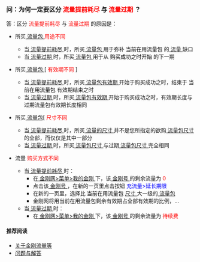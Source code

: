 ### 问：为何一定要区分<font color="Red"> 流量提前耗尽 </font>与<font color="Red"> 流量过期 </font>？
答：区分<font color="Red"> 流量提前耗尽 </font>与<font color="Red"> 流量过期 </font>的原因是：

- 所买[ 流量包 ](https://a2zitpro.github.io/web/流量包)<font color="Red"> 用途不同 </font>
  - 当[ 流量提前耗尽 ](https://a2zitpro.github.io/web/流量提前耗尽)时，所买[ 流量包 ](https://a2zitpro.github.io/web/流量包)用于弥补<font color="Black"> 当前在用流量包 </font>的[ 流量 ](https://a2zitpro.github.io/web/流量)缺口
  - 当[ 流量过期 ](https://a2zitpro.github.io/web/流量过期)时，所买[ 流量包 ](https://a2zitpro.github.io/web/流量包)用于从<font color="Black"> 购买成功之时开始 </font>的下一期
- 所买[ 流量包 ](https://a2zitpro.github.io/web/流量包)[<font color="Red"> 有效期不同 </font>]
  - 当[ 流量提前耗尽 ](https://a2zitpro.github.io/web/流量提前耗尽)时，所买[ 流量包有效期 ](https://a2zitpro.github.io/web/流量包有效期)开始于购买成功之时，结束于<font color="Black"> 当前在用流量包 </font>有效期结束之时
  - 当[ 流量过期 ](https://a2zitpro.github.io/web/流量过期)时，所买[ 流量包有效期 ](https://a2zitpro.github.io/web/流量包有效期)开始于购买成功之时，有效期长度与过期流量包有效期长度相同
- 所买[ 流量包](https://a2zitpro.github.io/web/流量包)[<font color="Red"> 尺寸不同 </font>
  - 当[ 流量提前耗尽 ](https://a2zitpro.github.io/web/流量提前耗尽)时，所买[ 流量的尺寸 ](https://a2zitpro.github.io/web/)并不是您所指定的欲购[ 流量包尺寸 ](https://a2zitpro.github.io/web/流量包尺寸)的全部，而仅仅是其中一部分
  - 当[ 流量过期 ](https://a2zitpro.github.io/web/流量过期)时，所买[ 流量包尺寸 ](https://a2zitpro.github.io/web/流量包尺寸)与过期[ 流量包尺寸 ](https://a2zitpro.github.io/web/流量包尺寸)完全相同

- 流量 <font color="Red"> 购买方式不同 </font>
  - 当[ 流量提前耗尽 ](https://a2zitpro.github.io/web/流量提前耗尽)时：
    - 在[ 金刚网>菜单>我的金刚 ]()下，该[ 金刚号 ](https://a2zitpro.github.io/web/金刚号)的剩余流量为<font color="Red"> 0 </font>
    - 点击该[ 金刚号 ](https://a2zitpro.github.io/web/金刚号)，在新的一页里点击按钮<font color="Blue"> 充流量>延长期限 </font>
    - 在新的一页里，选择比<font color="Black"> 当前在用流量包 </font>[ 尺寸 ](https://a2zitpro.github.io/web/流量过尺寸)大一级的[ 流量包 ](https://a2zitpro.github.io/web/流量包)
    - 金刚网将用当前在用流量包剩余有效期占全部有效期的比例，...
  - 当[ 流量过期 ](https://a2zitpro.github.io/web/流量过期)时：
    - 在[ 金刚网>菜单>我的金刚 ]()下，该[ 金刚号 ](https://a2zitpro.github.io/web/金刚号)的剩余流量为<font color="Red"> 待续费 </font>

#### 推荐阅读
- [关于金刚流量等](https://a2zitpro.github.io/web/列表-流量及相关问题)
- [问题与解答](https://a2zitpro.github.io/web/列表-问题与解答)

